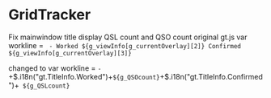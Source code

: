 # GridTracker

Fix mainwindow title display QSL count and QSO count
original gt.js
  var workline = ` - Worked ${g_viewInfo[g_currentOverlay][2]} Confirmed ${g_viewInfo[g_currentOverlay][3]}`

changed to
var workline = ` - `+$.i18n("gt.TitleInfo.Worked")+` ${g_QSOcount} `+$.i18n("gt.TitleInfo.Confirmed")+` ${g_QSLcount}`
